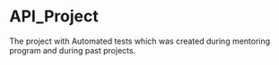 # API_Project
The project with Automated tests which was created during mentoring program and during past projects.
